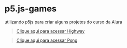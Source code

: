 # p5.js-games
utilizando p5js para criar alguns projetos do curso da Alura

>[Clique aqui para acessar Highway](https://Henriquezeiro.github.io/p5.js-games/Highway/index.html)

>[Clique aqui para acessar Pong](https://Henriquezeiro.github.io/p5.js-games/Pong/index.html)
